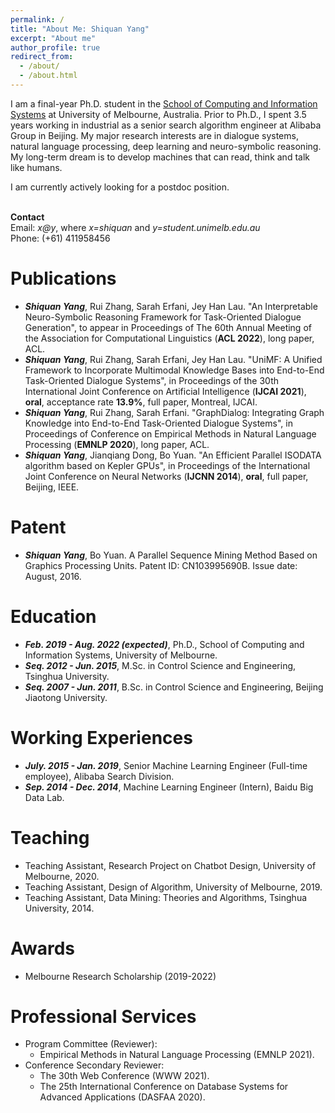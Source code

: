 ```yaml
---
permalink: /
title: "About Me: Shiquan Yang"
excerpt: "About me"
author_profile: true
redirect_from: 
  - /about/
  - /about.html
---
```


I am a final-year Ph.D. student in the [School of Computing and Information Systems](https://cis.unimelb.edu.au/) at University of Melbourne, Australia. Prior to Ph.D., I spent 3.5 years working in industrial as a senior search algorithm engineer at Alibaba Group in Beijing. My major research interests are in dialogue systems, natural language processing, deep learning and neuro-symbolic reasoning. My long-term dream is to develop machines that can read, think and talk like humans.

I am currently actively looking for a postdoc position.
<br/>
<br/>

**Contact**  
Email: *x@y*, where *x=shiquan* and *y=student.unimelb.edu.au*  
Phone: (+61) 411958456

Publications
======
* ***Shiquan Yang***, Rui Zhang, Sarah Erfani, Jey Han Lau. "An Interpretable Neuro-Symbolic Reasoning Framework for Task-Oriented Dialogue Generation", to appear in Proceedings of The 60th Annual Meeting of the Association for Computational Linguistics (**ACL 2022**), long paper, ACL.
* ***Shiquan Yang***, Rui Zhang, Sarah Erfani, Jey Han Lau. "UniMF: A Unified Framework to Incorporate Multimodal Knowledge Bases into End-to-End Task-Oriented Dialogue Systems", in Proceedings of the 30th International Joint Conference on Artificial Intelligence (**IJCAI 2021**), **oral**, acceptance rate **13.9%**, full paper, Montreal, IJCAI.
* ***Shiquan Yang***, Rui Zhang, Sarah Erfani. "GraphDialog: Integrating Graph Knowledge into End-to-End Task-Oriented Dialogue Systems", in Proceedings of Conference on Empirical Methods in Natural Language Processing (**EMNLP 2020**), long paper, ACL.
* ***Shiquan Yang***, Jianqiang Dong, Bo Yuan. "An Efficient Parallel ISODATA algorithm based on Kepler GPUs", in Proceedings of the International Joint Conference on Neural Networks (**IJCNN 2014**), **oral**, full paper, Beijing, IEEE. 

Patent
======
* ***Shiquan Yang***, Bo Yuan. A Parallel Sequence Mining Method Based on Graphics Processing Units. Patent ID: CN103995690B. Issue date: August, 2016.

Education
======
* ***Feb. 2019 - Aug. 2022 (expected)***, Ph.D., School of Computing and Information Systems, University of Melbourne.
* ***Seq. 2012 - Jun. 2015***, M.Sc. in Control Science and Engineering, Tsinghua University.
* ***Seq. 2007 - Jun. 2011***, B.Sc. in Control Science and Engineering, Beijing Jiaotong University.

Working Experiences
======
* ***July. 2015 - Jan. 2019***, Senior Machine Learning Engineer (Full-time employee), Alibaba Search Division.
* ***Sep. 2014 - Dec. 2014***, Machine Learning Engineer (Intern), Baidu Big Data Lab.

Teaching
======
* Teaching Assistant, Research Project on Chatbot Design, University of Melbourne, 2020.
* Teaching Assistant, Design of Algorithm, University of Melbourne, 2019.
* Teaching Assistant, Data Mining: Theories and Algorithms, Tsinghua University, 2014.

Awards
======
* Melbourne Research Scholarship (2019-2022)

Professional Services
======
- Program Committee (Reviewer):
    - Empirical Methods in Natural Language Processing (EMNLP 2021).
- Conference Secondary Reviewer:
    - The 30th Web Conference (WWW 2021).
    - The 25th International Conference on Database Systems for Advanced Applications (DASFAA 2020).
